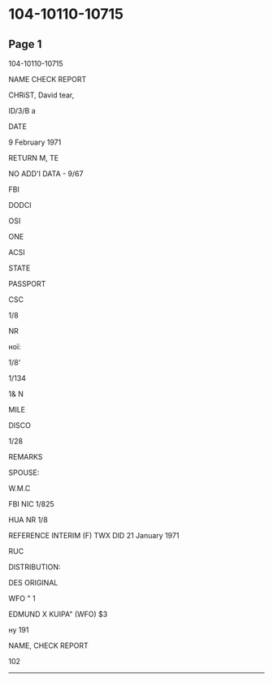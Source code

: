# 104-10110-10715

## Page 1

104-10110-10715

NAME CHECK REPORT

CHRiST, David tear,

ID/3/B a

DATE

9 February 1971

RETURN M, TE

NO ADD'I DATA - 9/67

FBI

DODCI

OSI

ONE

ACSI

STATE

PASSPORT

CSC

1/8

NR

ної:

1/8'

1/134

1& N

MILE

DISCO

1/28

REMARKS

SPOUSE:

W.M.C

FBI NIC 1/825

HUA NR 1/8

REFERENCE INTERIM (F) TWX DID 21 January 1971

RUC

DISTRIBUTION:

DES ORIGINAL

WFO " 1

EDMUND X KUIPA" (WFO) $3

ну 191

NAME, CHECK REPORT

102

---

